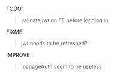 TODO:

> validate jwt on FE before logging in

FIXME:

> jwt needs to be refreshed?

IMPROVE:

> manageAuth seem to be useless
